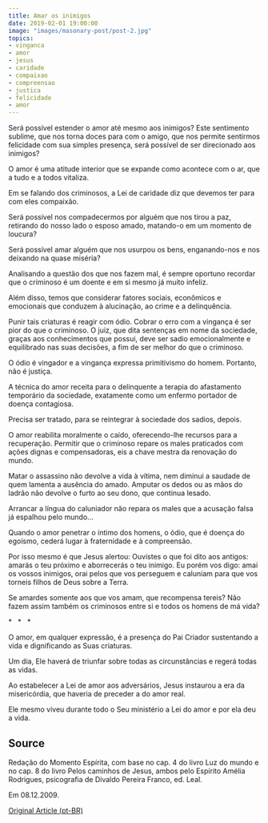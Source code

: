 ```yaml
---
title: Amar os inimigos
date: 2019-02-01 19:00:00
image: "images/masonary-post/post-2.jpg"
topics: 
- vinganca
- amor
- jesus
- caridade
- compaixao
- compreensao
- justica
- felicidade
- amor
---
```


Será possível estender o amor até mesmo aos inimigos? Este sentimento sublime,
que nos torna doces para com o amigo, que nos permite sentirmos felicidade com
sua simples presença, será possível de ser direcionado aos inimigos?

O amor é uma atitude interior que se expande como acontece com o ar, que a tudo
e a todos vitaliza.

Em se falando dos criminosos, a Lei de caridade diz que devemos ter para com
eles compaixão.

Será possível nos compadecermos por alguém que nos tirou a paz, retirando do
nosso lado o esposo amado, matando-o em um momento de loucura?

Será possível amar alguém que nos usurpou os bens, enganando-nos e nos deixando
na quase miséria?

Analisando a questão dos que nos fazem mal, é sempre oportuno recordar que o
criminoso é um doente e em si mesmo já muito infeliz.

Além disso, temos que considerar fatores sociais, econômicos e emocionais que
conduzem à alucinação, ao crime e a delinquência.

Punir tais criaturas é reagir com ódio. Cobrar o erro com a vingança é ser pior
do que o criminoso. O juiz, que dita sentenças em nome da sociedade, graças aos
conhecimentos que possui, deve ser sadio emocionalmente e equilibrado nas suas
decisões, a fim de ser melhor do que o criminoso.

O ódio é vingador e a vingança expressa primitivismo do homem. Portanto, não é
justiça.

A técnica do amor receita para o delinquente a terapia do afastamento
temporário da sociedade, exatamente como um enfermo portador de doença
contagiosa.

Precisa ser tratado, para se reintegrar à sociedade dos sadios, depois.

O amor reabilita moralmente o caído, oferecendo-lhe recursos para a
recuperação. Permitir que o criminoso repare os males praticados com ações
dignas e compensadoras, eis a chave mestra da renovação do mundo.

Matar o assassino não devolve a vida à vítima, nem diminui a saudade de quem
lamenta a ausência do amado. Amputar os dedos ou as mãos do ladrão não devolve
o furto ao seu dono, que continua lesado.

Arrancar a língua do caluniador não repara os males que a acusação falsa já
espalhou pelo mundo...

Quando o amor penetrar o íntimo dos homens, o ódio, que é doença do egoísmo,
cederá lugar à fraternidade e à compreensão.

Por isso mesmo é que Jesus alertou: Ouvistes o que foi dito aos antigos: amarás
o teu próximo e aborrecerás o teu inimigo. Eu porém vos digo: amai os vossos
inimigos, orai pelos que vos perseguem e caluniam para que vos torneis filhos
de Deus sobre a Terra.

Se amardes somente aos que vos amam, que recompensa tereis? Não fazem assim
também os criminosos entre si e todos os homens de má vida?

*   *   *

O amor, em qualquer expressão, é a presença do Pai Criador sustentando a vida e
dignificando as Suas criaturas.

Um dia, Ele haverá de triunfar sobre todas as circunstâncias e regerá todas as
vidas.

Ao estabelecer a Lei de amor aos adversários, Jesus instaurou a era da
misericórdia, que haveria de preceder a do amor real.

Ele mesmo viveu durante todo o Seu ministério a Lei do amor e por ela deu a
vida.

## Source
Redação do Momento Espírita, com base no cap. 4 do livro Luz do mundo e
no cap. 8 do livro Pelos caminhos de Jesus, ambos pelo Espírito
Amélia Rodrigues, psicografia de Divaldo Pereira Franco, ed. Leal.

Em 08.12.2009.


[Original Article (pt-BR)](http://momento.com.br/pt/ler_texto.php?id=2452)
